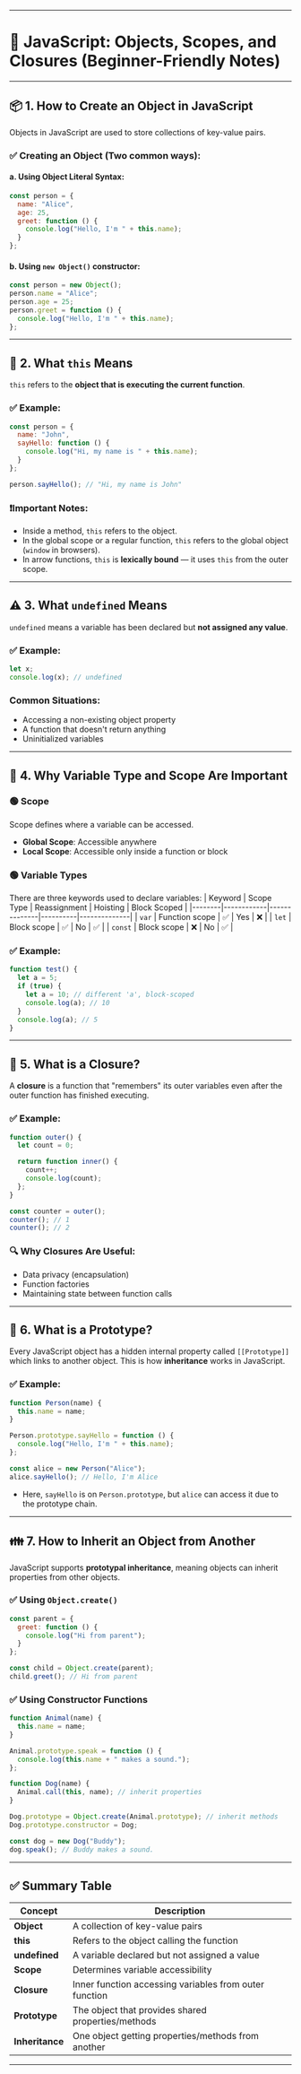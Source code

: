 
---

# 🧠 JavaScript: Objects, Scopes, and Closures (Beginner-Friendly Notes)

---

## 📦 1. How to Create an Object in JavaScript

Objects in JavaScript are used to store collections of key-value pairs.

### ✅ Creating an Object (Two common ways):

#### a. Using Object Literal Syntax:
```js
const person = {
  name: "Alice",
  age: 25,
  greet: function () {
    console.log("Hello, I'm " + this.name);
  }
};
```

#### b. Using `new Object()` constructor:
```js
const person = new Object();
person.name = "Alice";
person.age = 25;
person.greet = function () {
  console.log("Hello, I'm " + this.name);
};
```

---

## 🤔 2. What `this` Means

`this` refers to the **object that is executing the current function**.

### ✅ Example:
```js
const person = {
  name: "John",
  sayHello: function () {
    console.log("Hi, my name is " + this.name);
  }
};

person.sayHello(); // "Hi, my name is John"
```

### ❗Important Notes:
- Inside a method, `this` refers to the object.
- In the global scope or a regular function, `this` refers to the global object (`window` in browsers).
- In arrow functions, `this` is **lexically bound** — it uses `this` from the outer scope.

---

## ⚠️ 3. What `undefined` Means

`undefined` means a variable has been declared but **not assigned any value**.

### ✅ Example:
```js
let x;
console.log(x); // undefined
```

### Common Situations:
- Accessing a non-existing object property
- A function that doesn't return anything
- Uninitialized variables

---

## 🧪 4. Why Variable Type and Scope Are Important

### 🟢 Scope
Scope defines where a variable can be accessed.

- **Global Scope**: Accessible anywhere
- **Local Scope**: Accessible only inside a function or block

### 🟢 Variable Types
There are three keywords used to declare variables:
| Keyword | Scope Type | Reassignment | Hoisting | Block Scoped |
|--------|------------|--------------|----------|--------------|
| `var` | Function scope | ✅ | Yes | ❌ |
| `let` | Block scope | ✅ | No | ✅ |
| `const` | Block scope | ❌ | No | ✅ |

### ✅ Example:
```js
function test() {
  let a = 5;
  if (true) {
    let a = 10; // different 'a', block-scoped
    console.log(a); // 10
  }
  console.log(a); // 5
}
```

---

## 🔐 5. What is a Closure?

A **closure** is a function that "remembers" its outer variables even after the outer function has finished executing.

### ✅ Example:
```js
function outer() {
  let count = 0;

  return function inner() {
    count++;
    console.log(count);
  };
}

const counter = outer();
counter(); // 1
counter(); // 2
```

### 🔍 Why Closures Are Useful:
- Data privacy (encapsulation)
- Function factories
- Maintaining state between function calls

---

## 🧬 6. What is a Prototype?

Every JavaScript object has a hidden internal property called `[[Prototype]]` which links to another object. This is how **inheritance** works in JavaScript.

### ✅ Example:
```js
function Person(name) {
  this.name = name;
}

Person.prototype.sayHello = function () {
  console.log("Hello, I'm " + this.name);
};

const alice = new Person("Alice");
alice.sayHello(); // Hello, I'm Alice
```

- Here, `sayHello` is on `Person.prototype`, but `alice` can access it due to the prototype chain.

---

## 👪 7. How to Inherit an Object from Another

JavaScript supports **prototypal inheritance**, meaning objects can inherit properties from other objects.

### ✅ Using `Object.create()`
```js
const parent = {
  greet: function () {
    console.log("Hi from parent");
  }
};

const child = Object.create(parent);
child.greet(); // Hi from parent
```

### ✅ Using Constructor Functions
```js
function Animal(name) {
  this.name = name;
}

Animal.prototype.speak = function () {
  console.log(this.name + " makes a sound.");
};

function Dog(name) {
  Animal.call(this, name); // inherit properties
}

Dog.prototype = Object.create(Animal.prototype); // inherit methods
Dog.prototype.constructor = Dog;

const dog = new Dog("Buddy");
dog.speak(); // Buddy makes a sound.
```

---

## ✅ Summary Table

| Concept        | Description |
|----------------|-------------|
| **Object**         | A collection of key-value pairs |
| **this**           | Refers to the object calling the function |
| **undefined**      | A variable declared but not assigned a value |
| **Scope**          | Determines variable accessibility |
| **Closure**        | Inner function accessing variables from outer function |
| **Prototype**      | The object that provides shared properties/methods |
| **Inheritance**    | One object getting properties/methods from another |

---

